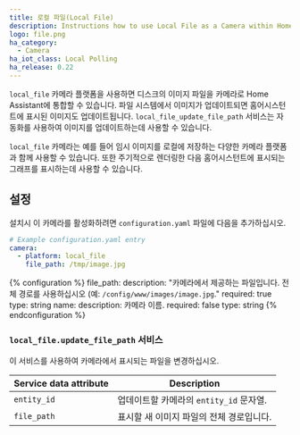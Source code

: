 ```yaml
---
title: 로컬 파일(Local File)
description: Instructions how to use Local File as a Camera within Home Assistant.
logo: file.png
ha_category:
  - Camera
ha_iot_class: Local Polling
ha_release: 0.22
---
```


`local_file` 카메라 플랫폼을 사용하면 디스크의 이미지 파일을 카메라로 Home Assistant에 통합할 수 있습니다. 파일 시스템에서 이미지가 업데이트되면 홈어시스턴트에 표시된 이미지도 업데이트됩니다. `local_file_update_file_path` 서비스는 자동화를 사용하여 이미지를 업데이트하는데 사용할 수 있습니다.

`local_file` 카메라는 예를 들어 임시 이미지를 로컬에 저장하는 다양한 카메라 플랫폼과 함께 사용할 수 있습니다. 또한 주기적으로 렌더링한 다음 홈어시스턴트에 표시되는 그래프를 표시하는데 사용할 수 있습니다.

## 설정

설치시 이 카메라를 활성화하려면 `configuration.yaml` 파일에 다음을 추가하십시오.

```yaml
# Example configuration.yaml entry
camera:
  - platform: local_file
    file_path: /tmp/image.jpg
```

{% configuration %}
file_path:
  description: "카메라에서 제공하는 파일입니다. 전체 경로를 사용하십시오 (예: `/config/www/images/image.jpg`."
  required: true
  type: string
name:
  description: 카메라 이름.
  required: false
  type: string
{% endconfiguration %}

### `local_file.update_file_path` 서비스

이 서비스를 사용하여 카메라에서 표시되는 파일을 변경하십시오.

| Service data attribute | Description |
| -----------------------| ----------- |
| `entity_id` | 업데이트할 카메라의 `entity_id` 문자열. |
| `file_path` | 표시할 새 이미지 파일의 전체 경로입니다. |
